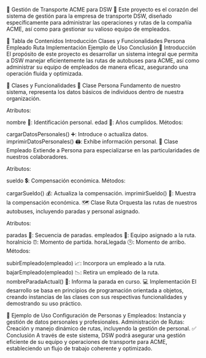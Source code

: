 🚌 Gestión de Transporte ACME para DSW 🚏
Este proyecto es el corazón del sistema de gestión para la empresa de transporte DSW, diseñado específicamente para administrar las operaciones y rutas de la compañía ACME, así como para gestionar su valioso equipo de empleados.

📑 Tabla de Contenidos
Introducción
Clases y Funcionalidades
Persona
Empleado
Ruta
Implementación
Ejemplo de Uso
Conclusión
🌟 Introducción
El propósito de este proyecto es desarrollar un sistema integral que permita a DSW manejar eficientemente las rutas de autobuses para ACME, así como administrar su equipo de empleados de manera eficaz, asegurando una operación fluida y optimizada.

🚀 Clases y Funcionalidades
🧍 Clase Persona
Fundamento de nuestro sistema, representa los datos básicos de individuos dentro de nuestra organización.

Atributos:

nombre 📛: Identificación personal.
edad 🎂: Años cumplidos.
Métodos:

cargarDatosPersonales() ➕: Introduce o actualiza datos.
imprimirDatosPersonales() 🖨️: Exhibe información personal.
💼 Clase Empleado
Extiende a Persona para especializarse en las particularidades de nuestros colaboradores.

Atributos:

sueldo 💲: Compensación económica.
Métodos:

cargarSueldo() 💰: Actualiza la compensación.
imprimirSueldo() 📄: Muestra la compensación económica.
🗺️ Clase Ruta
Orquesta las rutas de nuestros autobuses, incluyendo paradas y personal asignado.

Atributos:

paradas 🛑: Secuencia de paradas.
empleados 👥: Equipo asignado a la ruta.
horaInicio ⏰: Momento de partida.
horaLlegada 🕒: Momento de arribo.
Métodos:

subirEmpleado(empleado) 📈: Incorpora un empleado a la ruta.
bajarEmpleado(empleado) 📉: Retira un empleado de la ruta.
nombreParadaActual() 📍: Informa la parada en curso.
💻 Implementación
El desarrollo se basa en principios de programación orientada a objetos, creando instancias de las clases con sus respectivas funcionalidades y demostrando su uso práctico.

📖 Ejemplo de Uso
Configuración de Personas y Empleados:
Instancia y gestión de datos personales y profesionales.
Administración de Rutas:
Creación y manejo dinámico de rutas, incluyendo la gestión de personal.
✅ Conclusión
A través de este sistema, DSW podrá asegurar una gestión eficiente de su equipo y operaciones de transporte para ACME, estableciendo un flujo de trabajo coherente y optimizado.
